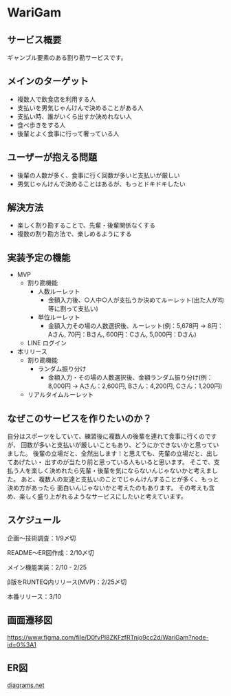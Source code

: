 # WariGam

## サービス概要

ギャンブル要素のある割り勘サービスです。

## メインのターゲット

- 複数人で飲食店を利用する人
- 支払いを男気じゃんけんで決めることがある人
- 支払い時、誰がいくら出すか決めれない人
- 食べ歩きをする人
- 後輩とよく食事に行って奢っている人

## ユーザーが抱える問題

- 後輩の人数が多く、食事に行く回数が多いと支払いが厳しい
- 男気じゃんけんで決めることはあるが、もっとドキドキしたい

## 解決方法

- 楽しく割り勘することで、先輩・後輩関係なくする
- 複数の割り勘方法で、楽しめるようにする

## 実装予定の機能

- MVP
  - 割り勘機能
    - 人数ルーレット
      - 金額入力後、○人中○人が支払うか決めてルーレット(出た人が均等に割って支払い)
    - 単位ルーレット
      - 金額入力その場の人数選択後、ルーレット(例：5,678円 → 8円：Aさん, 70円：Bさん, 600円：Cさん, 5,000円：Dさん)
  - LINE ログイン
- 本リリース
  - 割り勘機能
    - ランダム振り分け
      - 金額入力・その場の人数選択後、金額ランダム振り分け(例：8,000円 → Aさん：2,600円, Bさん：4,200円, Cさん：1,200円)
  - リアルタイムルーレット

## なぜこのサービスを作りたいのか？

自分はスポーツをしていて、練習後に複数人の後輩を連れて食事に行くのですが、
回数が多いと支払いが厳しいこともあり、どうにかできないかと思っていました。
後輩の立場だと、全然出します！と思えても、先輩の立場だと、出してあげたい・
出すのが当たり前と思っている人もいると思います。
そこで、支払う人を楽しく決めれたら先輩・後輩を気にならないんじゃないかと考えました。
あと、複数人の友達と支払いのことでじゃんけんすることが多く、もっと決め方があったら
面白いんじゃないかと考えたのもあります。
その考えも含め、楽しく盛り上がれるようなサービスにしたいと考えています。

## スケジュール

企画〜技術調査：1/9〆切

README〜ER図作成：2/10〆切

メイン機能実装：2/10 - 2/25

β版をRUNTEQ内リリース(MVP)：2/25〆切

本番リリース：3/10

## 画面遷移図
https://www.figma.com/file/D0fvPI8ZKFzfRTnjo9cc2d/WariGam?node-id=0%3A1

## ER図
[diagrams.net](https://viewer.diagrams.net/?tags=%7B%7D&highlight=0000ff&edit=_blank&layers=1&nav=1&title=Warigam%20Diagram.drawio#R7V1bc9o4FP41zOw%2BpOMLJvAYyG1b2Laku1ueMkqsgFvbcowIkF%2B%2FMr5iOY4VbGNkzXQ6SAhhn%2FPpfOh8Ok5HHVmbGxc4iwnSodlRJH3TUS87ijJQeuR%2Fr2Prd2iy7HfMXUP3uxIdd8YrDDqloHdl6HC5NxAjZGLD2e98RLYNH%2FFeH3BdtN4f9oTM%2FW91wBxSHXePwKR7%2FzN0vPB7%2B8p53H8Ljfki%2FGa5N%2FDfsUA4OLiT5QLoaJ3oUq866shFCPuvrM0Imp7tQrvg7%2BNn63LybbKefd5eGGOM5pszf7Jrlo9Et%2BBCG5c7teJP%2FQLMVWCv1RK6y%2BCG8Ta0Irl3x3uJwYPXNVxi4OLA2apEOoj7MDBs6JIOedc2TeAsjd1wv2dhmPoYbNEKhxOFreGTsYH61Pe1N5a4fUwm85re5E9k8rvgYry3gWnMbfL6kdjD%2B8ahC5fkWsZgiYMRBS0WWPYFuhhuEngJLHgDkQWxuyVDgne75wEYgtXQHQTtdYwtuR%2F0LZK4CgeCAM%2FzaO7YZ%2BRF4DYGF6qUC%2FO9N%2FUwPFwg13j1fGYGNk56dNdeG5YJbLI4gJ7qGqJdMNh5xjDNETKR53Yb2ZDyvDdId5HzA7hziIMOBxk23tlBG5J%2FxDIj6ZPW0ci1jkhbjtvknzfcxSNkL7FLEObNAYmj19Bz9hAjJ5jUhE%2Fh%2FG5gd%2B%2F1A8IYWWywUArDIoCBWhAFalUg6FIg%2BPblTRiQ%2B8cGMKck3AJ7bvpO20VfEDstw7OZto7smzZ8etEiYs4ncxdAF4auQ7u4P9TC%2Fkg4QGW0fzBZbBXm2YBJopENMFkgK1tfUk6NrvPjftYoP5Phx%2FVzGIz9scOlAx4Nez72P9lLAUGrCwibtxemViowCk1XAzJ6ggYK0YBUIQ30jk0D58VBUE9wgLoRzncgB%2FQKO4N3DuhTTraBBZvOAlmuTzKDVDoOWkcBA0EBR6eAovvByiggzLvwyAGDwt7gnQPCJFwycdP8nUAtruc57JvrvnJr966k6evrZPw3HEwnz2cMC16E%2FYrCvqzUGPczUUAHhFMM%2B7kAb1XYz7QEna53XPRi6NDlI%2FQf6P7WhX6R%2B29A6NeOHfrp5D83ob%2BVmf9MS9CZf8d4xCsX3q9ck%2BPoL1L%2Bb28CaUzAF%2BhF11wS6Aj5PordRTP21cn3shBuStfvo4VxOgK%2BTEs3PCn4spBvIlPQ%2Bk3zM3clavgMUGgdo4eXIcigvA0dOxkcXcbX6GTe9bHJoDwVJwK54AKNTuh552%2Fvm08I9fi%2FdQQgCw2%2FAQRwdBFfYfgdcGrhXy4u5fIe%2FhWa57GBzZM8y1W%2B91sX%2FMNFLoL%2FMYN%2FrVJ%2BNg4YZL1Ti%2F4RxkX0V2jdzkI6z8GfwfntC%2F60mCOCf%2F3Bv04xPxsHDHrQyQX%2F4v7gPvjTeo8FrQdeDnId6v7WhX%2BV%2FjHgImQJKf8taJyHTgoV3KISrlxZ6FYFhZcu5Ufr4nSkfJVmcJ6kfFWQeGQKmsSbr9yUWY4vCP1t29DHPAQZHLifYyeDo0v5Ki3ocSTlRyAXXNClJTv%2BpXwG%2F7eOALoMFXmCAKoigKNL%2BV2FggFHBNAtvm%2FnngBo1W5XjcE3AzAAgGcGuPjxu%2Fs8%2BQvqsjNQpfG835%2FNso5xUkjY7cb84C4rXvjHlhksS2jrF94DUEnzakr8%2FgNNgL0NGSF%2BywK2%2FnUHC9e7FRiyAnGcu%2F3pNT5pYXMWzU0al5vkyMuQOuDGwD%2FDceT1LJ6CtOIPeY3oM%2FochptKQgoLNEc2MK%2FiXsY84BKt3EeYMy7IseCQvd5jDO8Ci4YnWcpKG4adLjQBNl6Ss%2BWC9JvHqTH8lZB9AoJSzlPA9G89%2BFQMSmoiNTWRnJ7Itw01UWnoLnBK4Qjolt5Dd91IDUXI04OqJu0jrPtRqPZSE6nVQfXri9o%2Fu1%2FMfplfb%2B9vxsvLX7NukSekVInUIJ7GMXSWeOeNePrB2F0ydpWC0A0x3hzoptWh%2Fgeh21f2J9KUyqBrfNelZ9s%2Bd5Th8Hb8%2BWx6c%2BdkQHcOrIecI6Jt1wWjkt40vyagFz3SfQ96vZwfnEW3gJk%2BFImAQ2TB3GVxiCqYiYIy8gCZV0ynAU5UFMyFeKvSAJmWoH8VN3%2F%2F%2FzFJ8EAg5KQDBqUCo9B0NSCD4TE9raaB7N%2Bx5dBAhh5YLw0wHBFqcC44F9%2BCA%2BgDQBiRBXwPLPKVuOlsUAsEWhf9GR7NL6J%2FRdE%2FQwysN%2FoznAk6teh%2FXtgZvEd%2F%2BsSPA5Fjwnt75R%2Fwl%2F74%2B5%2FxuHPV71z0O2QZXWmd%2FnXn4vrPU2SGd%2F6Gw4FYaR1NsDy%2BX%2FBERTyRVQJcL1FkPN%2F%2FNE%2BN5INckIVM5wX5OjVyKADaxwB0BnF3kNQBWwvm7B5bL%2FykzkNooSj5bkFYdcKPSPmVrvxEy6ORBWHZl0wn%2FbjSfkTiLzIFnflrPo%2BXqf6UkgA8%2BdOg2bYRGcDSd3bsZFBnQVj2JdM5QJ52diINGJmCzgNyVRB2qP9bRwAsD%2FUUBFAVAdRZEJYNAz7%2BUl8%2BxEX4D72alIH8DA7%2FxwAYYNA%2BFhB%2Fs68BLFDrQ16zcUDnBjnaByjFPcI9EdDZP7%2BEg%2B%2BdAAMCeOaA6fTi36F998WW1vLvJwB%2BDlfrIvVoyTJFYmgDb6e7iihkJ0sVi1atxaVpzNWVnWRtZVyMVmLtMA2oojVrudri%2B0VrQbK2MUVr3VTRmtZNQbNo0Vq6%2Bq2bnqi8orVMfBfY4ZSL70OqMhmQGq0KmW1VfBzh2YXCNMBzkzHNAXioD2xTOGUGeGqibnqiigFO7%2B1yAZ5dZ15D8P7Ygx9YCpXLDt5FsS01DdrNj92k6SKEk8Nd4CwmSIfeiP8B)
